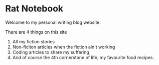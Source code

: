 # Rat Notebook

Welcome to my personal writing blog website. 

There are 4 things on this site
1. All my fiction stories
2. Non-ficiton articles when the fiction ain't working
3. Coding articles to share my suffering
4. And of course the 4th cornerstone of life, my favourite food recipes.
